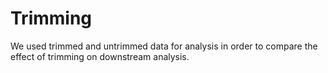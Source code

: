# Trimming
We used trimmed and untrimmed data for analysis in order to compare the effect of trimming on downstream analysis.
